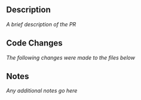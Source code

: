 ## Description
_A brief description of the PR_

## Code Changes
_The following changes were made to the files below_

## Notes
_Any additional notes go here_